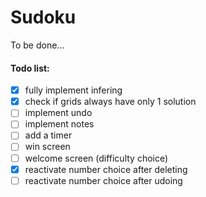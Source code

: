 # Sudoku

To be done...


#### Todo list:
- [x] fully implement infering
- [x] check if grids always have only 1 solution
- [ ] implement undo
- [ ] implement notes
- [ ] add a timer
- [ ] win screen
- [ ] welcome screen (difficulty choice)
- [x] reactivate number choice after deleting
- [ ] reactivate number choice after udoing
